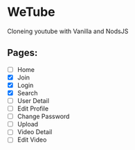 # WeTube

Cloneing youtube with Vanilla and NodsJS

## Pages:

- [ ] Home
- [X] Join
- [X] Login
- [X] Search
- [ ] User Detail
- [ ] Edit Profile
- [ ] Change Password
- [ ] Upload
- [ ] Video Detail
- [ ] Edit Video